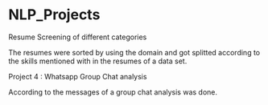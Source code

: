 # NLP_Projects
 Resume Screening of different categories
 
 The resumes were sorted by using the domain and got splitted according to the skills mentioned with in the resumes of a data set.
 
 
 Project 4 : Whatsapp Group Chat analysis

According to the messages of a group chat analysis was done.
